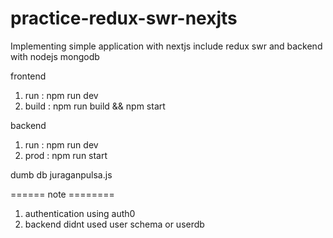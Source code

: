 # practice-redux-swr-nexjts
Implementing simple application with nextjs include redux swr and backend with nodejs mongodb

frontend
1. run : npm run dev
2. build : npm run build && npm start

backend 
1. run : npm run dev
2. prod : npm run start

dumb db juraganpulsa.js

====== note ========
1. authentication using auth0
2. backend didnt used user schema or userdb